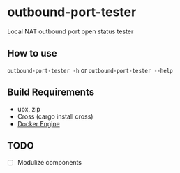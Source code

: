 # outbound-port-tester
 Local NAT outbound port open status tester

## How to use
`outbound-port-tester -h` or
`outbound-port-tester --help`

## Build Requirements
- upx, zip
- Cross (cargo install cross)
- [Docker Engine](https://docs.docker.com/engine/install/)

## TODO
- [ ] Modulize components

